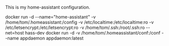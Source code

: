 This is my home-assistant configuration.

docker run -d --name="home-assistant" -v /home/tom/.homeassistant:/config -v /etc/localtime:/etc/localtime:ro -v /etc/letsencrypt:/etc/letsencrypt:ro -v /home/tom/.ssh:/root/.ssh:ro --net=host hass-dev
docker run -d -v /home/tom/.homeassistant/conf:/conf --name appdaemon appdaemon:latest

